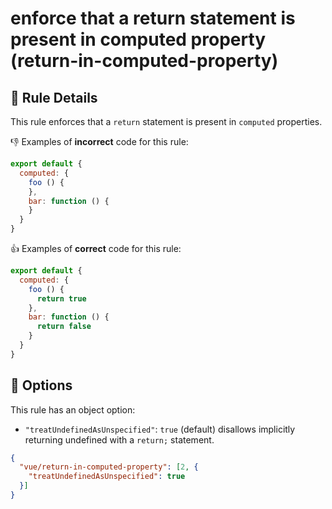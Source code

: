 # enforce that a return statement is present in computed property (return-in-computed-property)

## :book: Rule Details

This rule enforces that a `return` statement is present in `computed` properties.

:-1: Examples of **incorrect** code for this rule:

```js
export default {
  computed: {
    foo () {
    },
    bar: function () {
    }
  }
}
```

:+1: Examples of **correct** code for this rule:

```js
export default {
  computed: {
    foo () {
      return true
    },
    bar: function () {
      return false
    }
  }
}
```

## :wrench: Options

This rule has an object option:
- `"treatUndefinedAsUnspecified"`: `true` (default) disallows implicitly returning undefined with a `return;` statement.

```json
{
  "vue/return-in-computed-property": [2, {
    "treatUndefinedAsUnspecified": true
  }]
}
```
